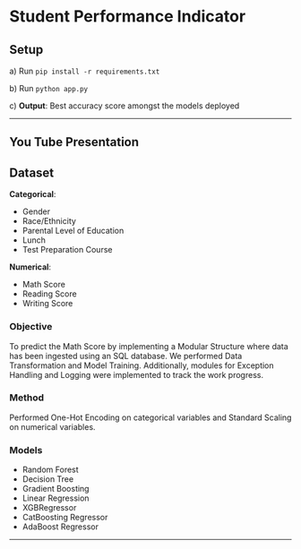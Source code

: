 # Student Performance Indicator

## Setup
a) Run `pip install -r requirements.txt`

b) Run `python app.py`

c) **Output**: Best accuracy score amongst the models deployed

---

## You Tube Presentation

## Dataset
**Categorical**:
- Gender
- Race/Ethnicity
- Parental Level of Education
- Lunch
- Test Preparation Course

**Numerical**:
- Math Score
- Reading Score
- Writing Score

### Objective
To predict the Math Score by implementing a Modular Structure where data has been ingested using an SQL database. We performed Data Transformation and Model Training. Additionally, modules for Exception Handling and Logging were implemented to track the work progress.

### Method
Performed One-Hot Encoding on categorical variables and Standard Scaling on numerical variables.

### Models
- Random Forest
- Decision Tree
- Gradient Boosting
- Linear Regression
- XGBRegressor
- CatBoosting Regressor
- AdaBoost Regressor

---
